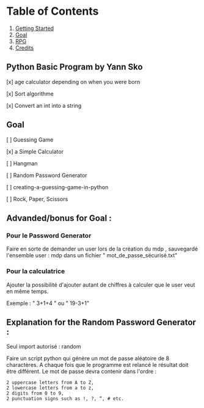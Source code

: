 
# Table of Contents

1. [Getting Started](#Getting-Started)
2. [Goal](#Goal)
3. [RPG](#Explanation-for-the-Random-Password-Generator)
4. [Credits](#Credit)




## Python Basic Program by Yann Sko

[x] age calculator depending on when you were born

[x] Sort algorithme

[x] Convert an int into a string




## Goal

[ ] Guessing Game

[x] a Simple Calculator

[ ] Hangman

[ ] Random Password Generator

[ ] creating-a-guessing-game-in-python

[ ] Rock, Paper, Scissors 

## Advanded/bonus for Goal :

### Pour le Password Generator 

Faire en sorte de demander un user lors de la création du mdp , 
sauvegardé l'ensemble user : mdp dans un fichier " mot_de_passe_sécurisé.txt"

### Pour la calculatrice

Ajouter la possibilité d'ajouter autant de chiffres à calculer que le user veut en même temps. 

Exemple : " 3+1+4 "
ou   " 19-3+1"


## Explanation for the Random Password Generator :
Seul import autorisé : random

Faire un script python qui génère un mot de passe aléatoire de 8 charactères. A chaque fois que le programme est relancé le résultat doit être différent.
Le mot de passe devra contenir dans l'ordre : 

    2 uppercase letters from A to Z,
    2 lowercase letters from a to z,
    2 digits from 0 to 9,
    2 punctuation signs such as !, ?, “, # etc.
